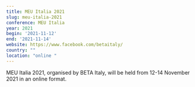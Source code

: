 ```yaml
---
title: MEU Italia 2021
slug: meu-italia-2021
conference: MEU Italia
year: 2021
begin: '2021-11-12'
end: '2021-11-14'
website: https://www.facebook.com/betaitaly/
country: ""
location: "online "
---
```

MEU Italia 2021, organised by BETA Italy, will be held from 12-14 November 2021 in an online format.
